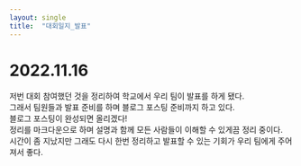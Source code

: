 ```yaml
---
layout: single
title:  "대회일지_발표"
---
```


# 2022.11.16

저번 대회 참여했던 것을 정리하여 학교에서 우리 팀이 발표를 하게 됐다.  
그래서 팀원들과 발표 준비를 하며 블로그 포스팅 준비까지 하고 있다.  
블로그 포스팅이 완성되면 올리겠다!  
정리를 마크다운으로 하며 설명과 함께 모든 사람들이 이해할 수 있게끔 정리 중이다.  
시간이 좀 지났지만 그래도 다시 한번 정리하고 발표할 수 있는 기회가 우리 팀에게 주어져서 좋다.
